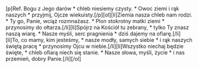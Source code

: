 [p]Ref. Bogu z Jego darów * chleb niesiemy czysty. * Owoc ziemi i rąk naszych * przyjmij, Ojcze wiekuisty.[/p][ol][li]Ziemia nasza chleb nam rodzi. * Ty go, Panie, wciąż rozmnażasz. * Plon stokrotny matki ziemi * przynosimy do ołtarza.[/li][li]Spójrz na Kościół tu zebrany, * tylko Ty znasz naszą wiarę. * Nasze myśli, serc pragnienia * dziś dajemy na ofiarę.[/li][li]To, co mamy, kim jesteśmy, * nasze modły, samych siebie * i rąk naszych świętą pracę * przynosimy Ojcu w niebie.[/li][li]Wszystko niechaj będzie święte, * chleb ofiarą niech się stanie. * Nasze słowa, myśli, życie * i nas przemień, dobry Panie.[/li][/ol]